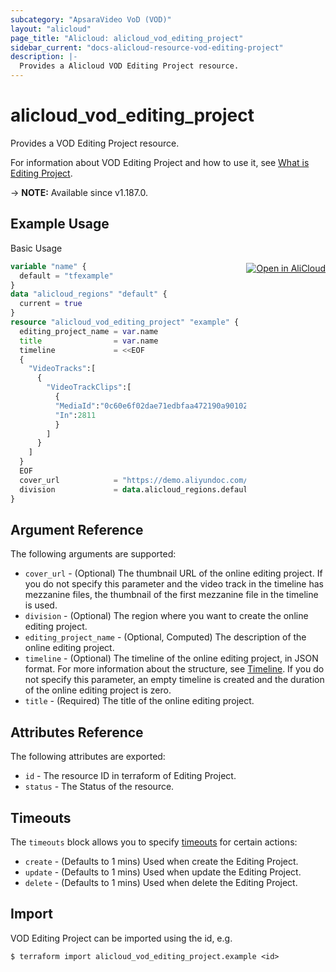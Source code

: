```yaml
---
subcategory: "ApsaraVideo VoD (VOD)"
layout: "alicloud"
page_title: "Alicloud: alicloud_vod_editing_project"
sidebar_current: "docs-alicloud-resource-vod-editing-project"
description: |-
  Provides a Alicloud VOD Editing Project resource.
---
```


# alicloud_vod_editing_project

Provides a VOD Editing Project resource.

For information about VOD Editing Project and how to use it, see [What is Editing Project](https://www.alibabacloud.com/help/en/apsaravideo-for-vod/latest/addeditingproject#doc-api-vod-AddEditingProject).

-> **NOTE:** Available since v1.187.0.

## Example Usage
<div class="oics-button" style="float: right;margin: 0 0 -40px 0;">
  <a href="https://api.aliyun.com/api-tools/terraform?resource=alicloud_vod_editing_project&exampleId=f0e8df38-bb3c-d8b4-c822-14eced3b4bfda1bfabf3&activeTab=example&spm=docs.r.vod_editing_project.0.f0e8df38bb" target="_blank">
    <img alt="Open in AliCloud" src="https://img.alicdn.com/imgextra/i1/O1CN01hjjqXv1uYUlY56FyX_!!6000000006049-55-tps-254-36.svg" style="max-height: 44px; margin: 32px auto; max-width: 100%;">
  </a>
</div>

Basic Usage

```terraform
variable "name" {
  default = "tfexample"
}
data "alicloud_regions" "default" {
  current = true
}
resource "alicloud_vod_editing_project" "example" {
  editing_project_name = var.name
  title                = var.name
  timeline             = <<EOF
  {
    "VideoTracks":[
      {
        "VideoTrackClips":[
          {
          "MediaId":"0c60e6f02dae71edbfaa472190a90102",
          "In":2811
          }
        ]
      }
    ]
  }
  EOF
  cover_url            = "https://demo.aliyundoc.com/6AB4D0E1E1C74468883516C2349D1FC2-6-2.png"
  division             = data.alicloud_regions.default.regions.0.id
}
```

## Argument Reference

The following arguments are supported:

* `cover_url` - (Optional) The thumbnail URL of the online editing project. If you do not specify this parameter and the video track in the timeline has mezzanine files, the thumbnail of the first mezzanine file in the timeline is used.
* `division` - (Optional) The region where you want to create the online editing project.
* `editing_project_name` - (Optional, Computed) The description of the online editing project.
* `timeline` - (Optional) The timeline of the online editing project, in JSON format. For more information about the structure, see [Timeline](https://www.alibabacloud.com/help/en/apsaravideo-for-vod/latest/basic-structures). If you do not specify this parameter, an empty timeline is created and the duration of the online editing project is zero.
* `title` - (Required) The title of the online editing project.

## Attributes Reference

The following attributes are exported:

* `id` - The resource ID in terraform of Editing Project.
* `status` - The Status of the resource.

## Timeouts

The `timeouts` block allows you to specify [timeouts](https://www.terraform.io/docs/configuration-0-11/resources.html#timeouts) for certain actions:

* `create` - (Defaults to 1 mins) Used when create the Editing Project.
* `update` - (Defaults to 1 mins) Used when update the Editing Project.
* `delete` - (Defaults to 1 mins) Used when delete the Editing Project.


## Import

VOD Editing Project can be imported using the id, e.g.

```shell
$ terraform import alicloud_vod_editing_project.example <id>
```